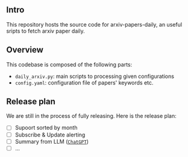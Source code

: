 
## Intro

This repository hosts the source code for arxiv-papers-daily, an useful sripts to fetch arxiv paper daily. 

## Overview

This codebase is composed of the following parts:

- `daily_arxiv.py`: main scripts to processing given configurations
- `config.yaml`: configuration file of papers' keywords etc.

## Release plan

 We are still in the process of fully releasing. Here is the release plan:

- [ ] Supoort sorted by month
- [ ] Subscribe & Update alerting
- [ ] Summary from LLM ([`ChatGPT`](https://chat.openai.com/chat))
- [ ] ...
